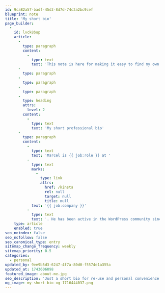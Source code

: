 ```yaml
---
id: 9ca82a57-badf-45d3-8d7d-74c2a2bc9cef
blueprint: note
title: 'My short bio'
page_builder:
  -
    id: lvck8bup
    article:
      -
        type: paragraph
        content:
          -
            type: text
            text: 'This note is here for making it easy to find my own bio. '
      -
        type: paragraph
      -
        type: paragraph
      -
        type: paragraph
      -
        type: heading
        attrs:
          level: 2
        content:
          -
            type: text
            text: 'My short professional bio'
      -
        type: paragraph
        content:
          -
            type: text
            text: 'Marcel is {{ job:role }} at '
          -
            type: text
            marks:
              -
                type: link
                attrs:
                  href: /kinsta
                  rel: null
                  target: null
                  title: null
            text: '{{ job:company }}'
          -
            type: text
            text: '. He has been active in the WordPress community since 2010 and ran his own WordPress agency until 2020. He is/has been a WordCamp organizer, forum moderator, and translation editor. When he’s not looking at a screen he enjoys walking, working out in the gym, riding a bike, and playing tennis.'
    type: article
    enabled: true
seo_noindex: false
seo_nofollow: false
seo_canonical_type: entry
sitemap_change_frequency: weekly
sitemap_priority: 0.5
categories:
  - personal
updated_by: 9ee9b5d3-6247-4f7a-80d0-f5574e1a355a
updated_at: 1743606098
featured_image: about-me.jpg
seo_description: 'Just a short bio for re-use and personal convenience.'
og_image: my-short-bio-og-1716444037.png
---
```


